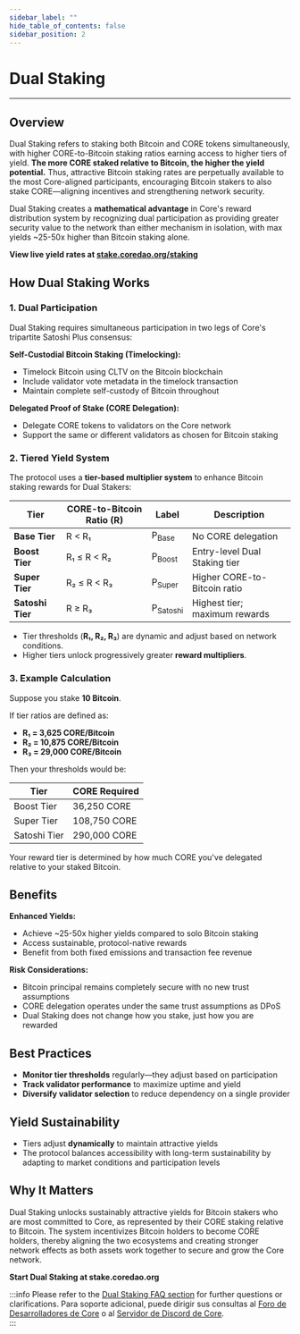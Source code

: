 ```yaml
---
sidebar_label: ""
hide_table_of_contents: false
sidebar_position: 2
---
```


# Dual Staking

---

## Overview

Dual Staking refers to staking both Bitcoin and CORE tokens simultaneously, with higher CORE-to-Bitcoin staking ratios earning access to higher tiers of yield. **The more CORE staked relative to Bitcoin, the higher the yield potential.** Thus, attractive Bitcoin staking rates are perpetually available to the most Core-aligned participants, encouraging Bitcoin stakers to also stake CORE—aligning incentives and strengthening network security.

Dual Staking creates a **mathematical advantage** in Core's reward distribution system by recognizing dual participation as providing greater security value to the network than either mechanism in isolation, with max yields ~25-50x higher than Bitcoin staking alone.

**View live yield rates at [stake.coredao.org/staking](https://stake.coredao.org/staking)**

## How Dual Staking Works

### 1. Dual Participation

Dual Staking requires simultaneous participation in two legs of Core's tripartite Satoshi Plus consensus:

**Self-Custodial Bitcoin Staking (Timelocking):**

- Timelock Bitcoin using CLTV on the Bitcoin blockchain
- Include validator vote metadata in the timelock transaction
- Maintain complete self-custody of Bitcoin throughout

**Delegated Proof of Stake (CORE Delegation):**

- Delegate CORE tokens to validators on the Core network
- Support the same or different validators as chosen for Bitcoin staking

### 2. Tiered Yield System

The protocol uses a **tier-based multiplier system** to enhance Bitcoin staking rewards for Dual Stakers:

| **Tier**         | **CORE-to-Bitcoin Ratio (R)** | **Label**           | **Description**               |
| ---------------- | ------------------------------------------------ | ------------------- | ----------------------------- |
| **Base Tier**    | R < R₁                  | P<sub>Base</sub>    | No CORE delegation            |
| **Boost Tier**   | R₁ ≤ R < R₂             | P<sub>Boost</sub>   | Entry-level Dual Staking tier |
| **Super Tier**   | R₂ ≤ R < R₃             | P<sub>Super</sub>   | Higher CORE-to-Bitcoin ratio  |
| **Satoshi Tier** | R ≥ R₃                                           | P<sub>Satoshi</sub> | Highest tier; maximum rewards |

- Tier thresholds (**R₁, R₂, R₃**) are dynamic and adjust based on network conditions.
- Higher tiers unlock progressively greater **reward multipliers**.

### 3. Example Calculation

Suppose you stake **10 Bitcoin**.

If tier ratios are defined as:

- **R₁ = 3,625 CORE/Bitcoin**
- **R₂ = 10,875 CORE/Bitcoin**
- **R₃ = 29,000 CORE/Bitcoin**

Then your thresholds would be:

| **Tier**     | **CORE Required** |
| ------------ | ----------------- |
| Boost Tier   | 36,250 CORE       |
| Super Tier   | 108,750 CORE      |
| Satoshi Tier | 290,000 CORE      |

Your reward tier is determined by how much CORE you've delegated relative to your staked Bitcoin.

## Benefits

**Enhanced Yields:**

- Achieve ~25-50x higher yields compared to solo Bitcoin staking
- Access sustainable, protocol-native rewards
- Benefit from both fixed emissions and transaction fee revenue

**Risk Considerations:**

- Bitcoin principal remains completely secure with no new trust assumptions
- CORE delegation operates under the same trust assumptions as DPoS
- Dual Staking does not change how you stake, just how you are rewarded

## Best Practices

- **Monitor tier thresholds** regularly—they adjust based on participation
- **Track validator performance** to maximize uptime and yield
- **Diversify validator selection** to reduce dependency on a single provider

## Yield Sustainability

- Tiers adjust **dynamically** to maintain attractive yields
- The protocol balances accessibility with long-term sustainability by adapting to market conditions and participation levels

## Why It Matters

Dual Staking unlocks sustainably attractive yields for Bitcoin stakers who are most committed to Core, as represented by their CORE staking relative to Bitcoin. The system incentivizes Bitcoin holders to become CORE holders, thereby aligning the two ecosystems and creating stronger network effects as both assets work together to secure and grow the Core network.

**Start Dual Staking at stake.coredao.org**

:::info
Please refer to the [Dual Staking FAQ section](../../../FAQs/dual-staking-faqs.md) for further questions or clarifications. Para soporte adicional, puede dirigir sus consultas al [Foro de Desarrolladores de Core](http://forum.coredao.org) o al [Servidor de Discord de Core](https://discord.gg/M2AGJKSG).\
:::
